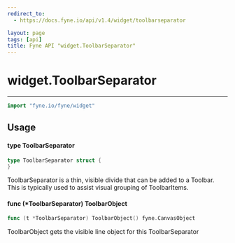 ```yaml
---
redirect_to:
  - https://docs.fyne.io/api/v1.4/widget/toolbarseparator

layout: page
tags: [api]
title: Fyne API "widget.ToolbarSeparator"
---
```



# widget.ToolbarSeparator
---
```go
import "fyne.io/fyne/widget"
```

## Usage

#### type ToolbarSeparator

```go
type ToolbarSeparator struct {
}
```

ToolbarSeparator is a thin, visible divide that can be added to a Toolbar. This is typically used to assist visual grouping of ToolbarItems.

#### func (*ToolbarSeparator) ToolbarObject

```go
func (t *ToolbarSeparator) ToolbarObject() fyne.CanvasObject
```
ToolbarObject gets the visible line object for this ToolbarSeparator

